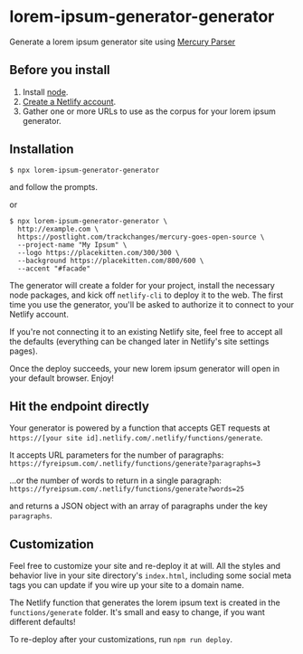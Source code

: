 # lorem-ipsum-generator-generator
Generate a lorem ipsum generator site using [Mercury Parser](https://mercury.postlight.com)

## Before you install

1. Install [node](https://nodejs.org).
2. [Create a Netlify account](https://app.netlify.com/signup).
3. Gather one or more URLs to use as the corpus for your lorem ipsum generator.

## Installation

```shell
$ npx lorem-ipsum-generator-generator
```

and follow the prompts.

or

```shell
$ npx lorem-ipsum-generator-generator \
  http://example.com \
  https://postlight.com/trackchanges/mercury-goes-open-source \
  --project-name "My Ipsum" \
  --logo https://placekitten.com/300/300 \
  --background https://placekitten.com/800/600 \
  --accent "#facade"
```

The generator will create a folder for your project, install the necessary node
packages, and kick off `netlify-cli` to deploy it to the web. The first time you use the
generator, you'll be asked to authorize it to connect to your Netlify account.

If you're not connecting it to an existing Netlify site, feel free to accept all
the defaults (everything can be changed later in Netlify's site settings pages).

Once the deploy succeeds, your new lorem ipsum generator will open in your
default browser. Enjoy!

## Hit the endpoint directly

Your generator is powered by a function that accepts GET requests at
`https://[your site id].netlify.com/.netlify/functions/generate`.

It accepts URL parameters for the number of paragraphs:
`https://fyreipsum.com/.netlify/functions/generate?paragraphs=3`

...or the number of words to return in a single paragraph:
`https://fyreipsum.com/.netlify/functions/generate?words=25`

and returns a JSON object with an array of paragraphs under the key `paragraphs`. 

## Customization

Feel free to customize your site and re-deploy it at will. All the styles and
behavior live in your site directory's `index.html`, including some social meta
tags you can update if you wire up your site to a domain name.

The Netlify function that generates the lorem ipsum text is created in the
`functions/generate` folder. It's small and easy to change, if you want different
defaults!

To re-deploy after your customizations, run `npm run deploy`.

